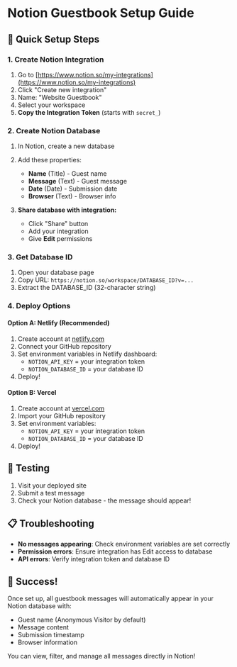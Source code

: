 # Notion Guestbook Setup Guide

## 🎯 Quick Setup Steps

### 1. Create Notion Integration
1. Go to [https://www.notion.so/my-integrations](https://www.notion.so/my-integrations)
2. Click "Create new integration"
3. Name: "Website Guestbook"
4. Select your workspace
5. **Copy the Integration Token** (starts with `secret_`)

### 2. Create Notion Database
1. In Notion, create a new database
2. Add these properties:
   - **Name** (Title) - Guest name
   - **Message** (Text) - Guest message  
   - **Date** (Date) - Submission date
   - **Browser** (Text) - Browser info

3. **Share database with integration:**
   - Click "Share" button
   - Add your integration
   - Give **Edit** permissions

### 3. Get Database ID
1. Open your database page
2. Copy URL: `https://notion.so/workspace/DATABASE_ID?v=...`
3. Extract the DATABASE_ID (32-character string)

### 4. Deploy Options

#### Option A: Netlify (Recommended)
1. Create account at [netlify.com](https://netlify.com)
2. Connect your GitHub repository
3. Set environment variables in Netlify dashboard:
   - `NOTION_API_KEY` = your integration token
   - `NOTION_DATABASE_ID` = your database ID
4. Deploy!

#### Option B: Vercel
1. Create account at [vercel.com](https://vercel.com)
2. Import your GitHub repository
3. Set environment variables:
   - `NOTION_API_KEY` = your integration token
   - `NOTION_DATABASE_ID` = your database ID
4. Deploy!

## 🧪 Testing
1. Visit your deployed site
2. Submit a test message
3. Check your Notion database - the message should appear!

## 📋 Troubleshooting
- **No messages appearing**: Check environment variables are set correctly
- **Permission errors**: Ensure integration has Edit access to database
- **API errors**: Verify integration token and database ID

## 🎉 Success!
Once set up, all guestbook messages will automatically appear in your Notion database with:
- Guest name (Anonymous Visitor by default)
- Message content
- Submission timestamp
- Browser information

You can view, filter, and manage all messages directly in Notion!
